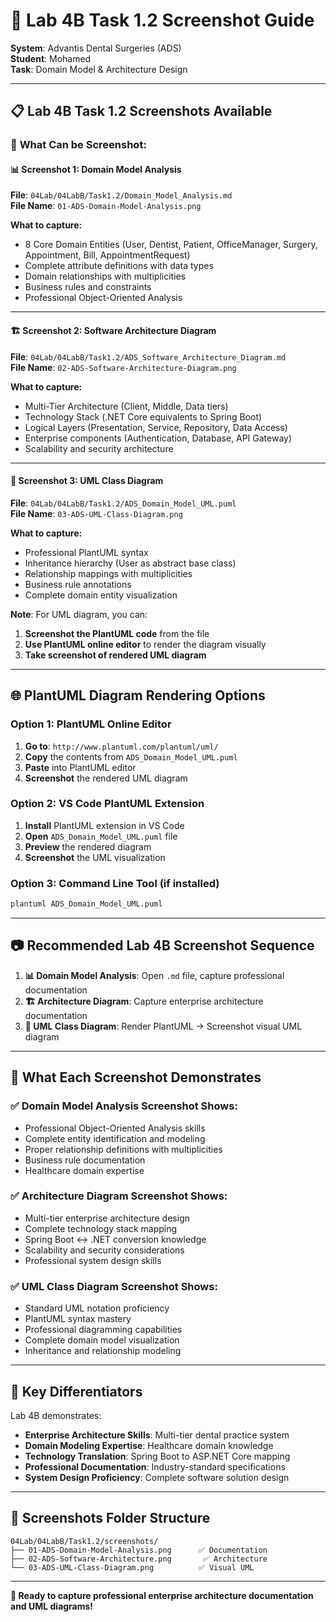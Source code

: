 # 📸 Lab 4B Task 1.2 Screenshot Guide

**System**: Advantis Dental Surgeries (ADS)  
**Student**: Mohamed  
**Task**: Domain Model & Architecture Design  

---

## 📋 **Lab 4B Task 1.2 Screenshots Available**

### 🎯 **What Can be Screenshot:**

#### **📊 Screenshot 1: Domain Model Analysis**
**File**: `04Lab/04LabB/Task1.2/Domain_Model_Analysis.md`  
**File Name**: `01-ADS-Domain-Model-Analysis.png`

**What to capture:**
- 8 Core Domain Entities (User, Dentist, Patient, OfficeManager, Surgery, Appointment, Bill, AppointmentRequest)
- Complete attribute definitions with data types
- Domain relationships with multiplicities
- Business rules and constraints
- Professional Object-Oriented Analysis

---

#### **🏗️ Screenshot 2: Software Architecture Diagram**
**File**: `04Lab/04LabB/Task1.2/ADS_Software_Architecture_Diagram.md`  
**File Name**: `02-ADS-Software-Architecture-Diagram.png`

**What to capture:**
- Multi-Tier Architecture (Client, Middle, Data tiers)
- Technology Stack (.NET Core equivalents to Spring Boot)
- Logical Layers (Presentation, Service, Repository, Data Access)
- Enterprise components (Authentication, Database, API Gateway)
- Scalability and security architecture

---

#### **🎨 Screenshot 3: UML Class Diagram**
**File**: `04Lab/04LabB/Task1.2/ADS_Domain_Model_UML.puml`  
**File Name**: `03-ADS-UML-Class-Diagram.png`

**What to capture:**
- Professional PlantUML syntax
- Inheritance hierarchy (User as abstract base class)
- Relationship mappings with multiplicities
- Business rule annotations
- Complete domain entity visualization

**Note**: For UML diagram, you can:
1. **Screenshot the PlantUML code** from the file
2. **Use PlantUML online editor** to render the diagram visually
3. **Take screenshot of rendered UML diagram**

---

## 🌐 **PlantUML Diagram Rendering Options**

### **Option 1: PlantUML Online Editor**
1. **Go to**: `http://www.plantuml.com/plantuml/uml/`
2. **Copy** the contents from `ADS_Domain_Model_UML.puml`
3. **Paste** into PlantUML editor
4. **Screenshot** the rendered UML diagram

### **Option 2: VS Code PlantUML Extension**
1. **Install** PlantUML extension in VS Code
2. **Open** `ADS_Domain_Model_UML.puml` file
3. **Preview** the rendered diagram
4. **Screenshot** the UML visualization

### **Option 3: Command Line Tool (if installed)**
```bash
plantuml ADS_Domain_Model_UML.puml
```

---

## 📷 **Recommended Lab 4B Screenshot Sequence**

1. **📊 Domain Model Analysis**: Open `.md` file, capture professional documentation
2. **🏗️ Architecture Diagram**: Capture enterprise architecture documentation  
3. **🎨 UML Class Diagram**: Render PlantUML → Screenshot visual UML diagram

---

## 🎯 **What Each Screenshot Demonstrates**

### ✅ **Domain Model Analysis Screenshot Shows:**
- Professional Object-Oriented Analysis skills
- Complete entity identification and modeling
- Proper relationship definitions with multiplicities
- Business rule documentation
- Healthcare domain expertise

### ✅ **Architecture Diagram Screenshot Shows:**
- Multi-tier enterprise architecture design
- Complete technology stack mapping
- Spring Boot ↔ .NET conversion knowledge
- Scalability and security considerations
- Professional system design skills

### ✅ **UML Class Diagram Screenshot Shows:**
- Standard UML notation proficiency
- PlantUML syntax mastery
- Professional diagramming capabilities
- Complete domain model visualization
- Inheritance and relationship modeling

---

## 🚀 **Key Differentiators**

Lab 4B demonstrates:
- **Enterprise Architecture Skills**: Multi-tier dental practice system
- **Domain Modeling Expertise**: Healthcare domain knowledge
- **Technology Translation**: Spring Boot to ASP.NET Core mapping
- **Professional Documentation**: Industry-standard specifications
- **System Design Proficiency**: Complete software solution design

---

## 📁 **Screenshots Folder Structure**

```
04Lab/04LabB/Task1.2/screenshots/
├── 01-ADS-Domain-Model-Analysis.png      ✅ Documentation
├── 02-ADS-Software-Architecture.png       ✅ Architecture  
└── 03-ADS-UML-Class-Diagram.png          ✅ Visual UML
```

---

**🎉 Ready to capture professional enterprise architecture documentation and UML diagrams!**
